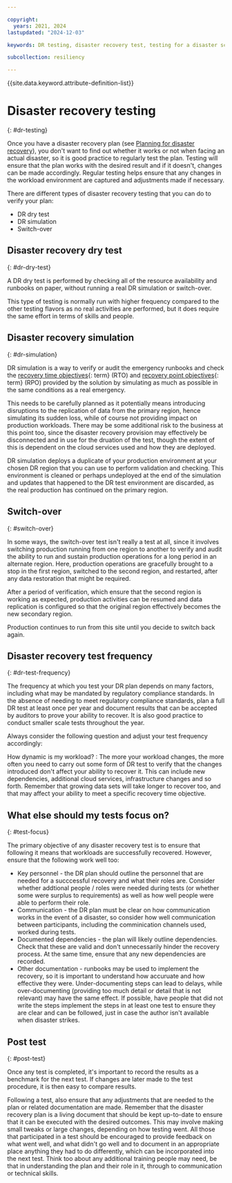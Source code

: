 ```yaml
---

copyright:
  years: 2021, 2024
lastupdated: "2024-12-03"

keywords: DR testing, disaster recovery test, testing for a disaster scenario, dry test, switch over, DR simulation

subcollection: resiliency

---
```


{{site.data.keyword.attribute-definition-list}}

# Disaster recovery testing
{: #dr-testing}

Once you have a disaster recovery plan (see [Planning for disaster recovery](/docs/resiliency?topic=resiliency-PlanningforDR)), you don't want to find out whether it works or not when facing an actual disaster, so it is good practice to regularly test the plan. Testing will ensure that the plan works with the desired result and if it doesn't, changes can be made accordingly. Regular testing helps ensure that any changes in the workload environment are captured and adjustments made if necessary.

There are different types of disaster recovery testing that you can do to verify your plan:

- DR dry test
- DR simulation
- Switch-over

## Disaster recovery dry test
{: #dr-dry-test}

A DR dry test is performed by checking all of the resource availability and runbooks on paper, without running a real DR simulation or switch-over.

This type of testing is normally run with higher frequency compared to the other testing flavors as no real activities are performed, but it does require the same effort in terms of skills and people.


## Disaster recovery simulation
{: #dr-simulation}

DR simulation is a way to verify or audit the emergency runbooks and check the [recovery time objectives](#x3167918){: term} (RTO) and [recovery point objectives](#x3429911){: term} (RPO) provided by the solution by simulating as much as possible in the same conditions as a real emergency.

This needs to be carefully planned as it potentially means introducing disruptions to the replication of data from the primary region, hence simulating its sudden loss, while of course not providing impact on production workloads. There may be some additional risk to the business at this point too, since the disaster recovery provision may effectively be disconnected and in use for the druation of the test, though the extent of this is dependent on the cloud services used and how they are deployed.

DR simulation deploys a duplicate of your production environment at your chosen DR region that you can use to perform validation and checking. This environment is cleaned or perhaps undeployed at the end of the simulation and updates that happened to the DR test environment are discarded, as the real production has continued on the primary region.

## Switch-over
{: #switch-over}

In some ways, the switch-over test isn't really a test at all, since it involves switching production running from one region to another to verify and audit the ability to run and sustain production operations for a long period in an alternate region. Here, production operations are gracefully brought to a stop in the first region, switched to the second region, and restarted, after any data restoration that might be required.

After a period of verification, which ensure that the second region is working as expected, production activities can be resumed and data replication is configured so that the original region effectively becomes the new secondary region.

Production continues to run from this site until you decide to switch back again.

## Disaster recovery test frequency
{: #dr-test-frequency}

The frequency at which you test your DR plan depends on many factors, including what may be mandated by regulatory compliance standards. In the absence of needing to meet regulatory compliance standards,  plan a full DR test at least once per year and document results that can be accepted by auditors to prove your ability to recover. It is also good practice to conduct smaller scale tests throughout the year.

Always consider the following question and adjust your test frequency accordingly:

How dynamic is my workload?
:   The more your workload changes, the more often you need to carry out some form of DR test to verify that the changes introduced don't affect your ability to recover it. This can include new dependencies, additional cloud services, infrastructure changes and so forth. Remember that growing data sets will take longer to recover too, and that may affect your ability to meet a specific recovery time objective.

## What else should my tests focus on?
{: #test-focus}

The primary objective of any disaster recovery test is to ensure that following it means that workloads are successfully recovered. However, ensure that the following work well too:

* Key personnel - the DR plan should outline the personnel that are needed for a succcessful recovery and what their roles are. Consider whether addtional people / roles were needed during tests (or whether some were surplus to requirements) as well as how well people were able to perform their role.
* Communication - the DR plan must be clear on how communication works in the event of a disaster, so consider how well communication between participants, including the comminication channels used, worked during tests.
* Documented dependencies - the plan will likely outline dependencies. Check that these are valid and don't unnecessarily hinder the recovery process. At the same time, ensure that any new dependencies are recorded.
* Other documentation - runbooks may be used to implement the recovery, so it is important to understand how accuruate and how effective they were. Under-documenting steps can lead to delays, while over-documenting (providing too much detail or detail that is not relevant) may have the same effect. If possible, have people that did not write the steps implement the steps in at least one test to ensure they are clear and can be followed, just in case the author isn't available when disaster strikes.

## Post test
{: #post-test}

Once any test is completed, it's important to record the results as a benchmark for the next test. If changes are later made to the test procedure, it is then easy to compare results.

 Following a test, also ensure that any adjustments that are needed to the plan or related documentation are made. Remember that the disaster recovery plan is a living document that should be kept up-to-date to ensure that it can be executed with the desired outcomes. This may involve making small tweaks or large changes, depending on how testing went. All those that participated in a test should be encouraged to provide feedback on what went well, and what didn't go well and to document in an appropriate place anything they had to do differently, which can be incorporated into the next test. Think too about any additional training people may need, be that in understanding the plan and their role in it, through to communication or technical skills.

